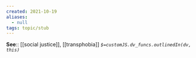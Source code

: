 ```yaml
---
created: 2021-10-19
aliases:
  - null
tags: topic/stub
---
```


**See**:: [[social justice]], [[transphobia]]
*`$=customJS.dv_funcs.outlinedIn(dv, this)`*
